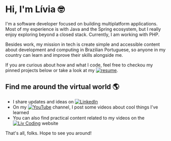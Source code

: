 # Hi, I'm Lívia 🤓

I'm a software developer focused on building multiplatform applications. Most of my experience is with Java and the Spring ecosystem, but I really enjoy exploring beyond a closed stack. Currently, I am working with PHP. 

Besides work, my mission in tech is create simple and accessible content about development and computing in Brazilian Portuguese, so anyone in my country can learn and improve their skills alongside me.

If you are curious about how and what I code, feel free to checkou my pinned projects below or take a look at my [![resume](https://img.shields.io/badge/resume-7952B3)](./resume_liviarnascimento.pdf).

## Find me around the virtual world 🌎
- I share updates and ideas on [![LinkedIn](https://custom-icon-badges.demolab.com/badge/LinkedIn-0A66C2?logo=linkedin-white&logoColor=fff)](https://www.linkedin.com/in/liviarnascimento/)
- On my [![YouTube](https://img.shields.io/badge/YouTube-%23FF0000.svg?logo=YouTube&logoColor=white)](https://www.youtube.com/@livscoding) channel, I post some videos about cool things I've learned
- You can also find practical content related to my videos on the [![Liv Coding](https://img.shields.io/badge/Liv%20Coding-7952B3)](livcoding.tech) website

That's all, folks. Hope to see you around!
